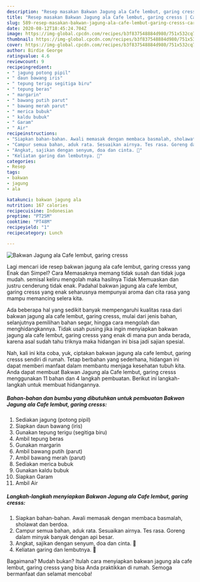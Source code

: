 ```yaml
---
description: "Resep masakan Bakwan Jagung ala Cafe lembut, garing cresss | Cara Buat Bakwan Jagung ala Cafe lembut, garing cresss Yang Enak dan Simpel"
title: "Resep masakan Bakwan Jagung ala Cafe lembut, garing cresss | Cara Buat Bakwan Jagung ala Cafe lembut, garing cresss Yang Enak dan Simpel"
slug: 589-resep-masakan-bakwan-jagung-ala-cafe-lembut-garing-cresss-cara-buat-bakwan-jagung-ala-cafe-lembut-garing-cresss-yang-enak-dan-simpel
date: 2020-08-12T18:45:24.704Z
image: https://img-global.cpcdn.com/recipes/b3f837548884d980/751x532cq70/bakwan-jagung-ala-cafe-lembut-garing-cresss-foto-resep-utama.jpg
thumbnail: https://img-global.cpcdn.com/recipes/b3f837548884d980/751x532cq70/bakwan-jagung-ala-cafe-lembut-garing-cresss-foto-resep-utama.jpg
cover: https://img-global.cpcdn.com/recipes/b3f837548884d980/751x532cq70/bakwan-jagung-ala-cafe-lembut-garing-cresss-foto-resep-utama.jpg
author: Birdie George
ratingvalue: 4.6
reviewcount: 9
recipeingredient:
- " jagung potong pipil"
- " daun bawang iris"
- " tepung terigu segitiga biru"
- " tepung beras"
- " margarin"
- " bawang putih parut"
- " bawang merah parut"
- " merica bubuk"
- " kaldu bubuk"
- " Garam"
- " Air"
recipeinstructions:
- "Siapkan bahan-bahan. Awali memasak dengan membaca basmalah, sholawat dan berdoa."
- "Campur semua bahan, aduk rata. Sesuaikan airnya. Tes rasa. Goreng dalam minyak banyak dengan api besar."
- "Angkat, sajikan dengan senyum, doa dan cinta. 🖤"
- "Keliatan garing dan lembutnya. 🖤"
categories:
- Resep
tags:
- bakwan
- jagung
- ala

katakunci: bakwan jagung ala 
nutrition: 167 calories
recipecuisine: Indonesian
preptime: "PT25M"
cooktime: "PT48M"
recipeyield: "1"
recipecategory: Lunch

---
```



![Bakwan Jagung ala Cafe lembut, garing cresss](https://img-global.cpcdn.com/recipes/b3f837548884d980/751x532cq70/bakwan-jagung-ala-cafe-lembut-garing-cresss-foto-resep-utama.jpg)

Lagi mencari ide resep bakwan jagung ala cafe lembut, garing cresss yang Enak dan Simpel? Cara Memasaknya memang tidak susah dan tidak juga mudah. semisal keliru mengolah maka hasilnya Tidak Memuaskan dan justru cenderung tidak enak. Padahal bakwan jagung ala cafe lembut, garing cresss yang enak seharusnya mempunyai aroma dan cita rasa yang mampu memancing selera kita.

Ada beberapa hal yang sedikit banyak mempengaruhi kualitas rasa dari bakwan jagung ala cafe lembut, garing cresss, mulai dari jenis bahan, selanjutnya pemilihan bahan segar, hingga cara mengolah dan menghidangkannya. Tidak usah pusing jika ingin menyiapkan bakwan jagung ala cafe lembut, garing cresss yang enak di mana pun anda berada, karena asal sudah tahu triknya maka hidangan ini bisa jadi sajian spesial.




Nah, kali ini kita coba, yuk, ciptakan bakwan jagung ala cafe lembut, garing cresss sendiri di rumah. Tetap berbahan yang sederhana, hidangan ini dapat memberi manfaat dalam membantu menjaga kesehatan tubuh kita. Anda dapat membuat Bakwan Jagung ala Cafe lembut, garing cresss menggunakan 11 bahan dan 4 langkah pembuatan. Berikut ini langkah-langkah untuk membuat hidangannya.

<!--inarticleads1-->

##### Bahan-bahan dan bumbu yang dibutuhkan untuk pembuatan Bakwan Jagung ala Cafe lembut, garing cresss:

1. Sediakan  jagung (potong pipil)
1. Siapkan  daun bawang (iris)
1. Gunakan  tepung terigu (segitiga biru)
1. Ambil  tepung beras
1. Gunakan  margarin
1. Ambil  bawang putih (parut)
1. Ambil  bawang merah (parut)
1. Sediakan  merica bubuk
1. Gunakan  kaldu bubuk
1. Siapkan  Garam
1. Ambil  Air




<!--inarticleads2-->

##### Langkah-langkah menyiapkan Bakwan Jagung ala Cafe lembut, garing cresss:

1. Siapkan bahan-bahan. Awali memasak dengan membaca basmalah, sholawat dan berdoa.
1. Campur semua bahan, aduk rata. Sesuaikan airnya. Tes rasa. Goreng dalam minyak banyak dengan api besar.
1. Angkat, sajikan dengan senyum, doa dan cinta. 🖤
1. Keliatan garing dan lembutnya. 🖤




Bagaimana? Mudah bukan? Itulah cara menyiapkan bakwan jagung ala cafe lembut, garing cresss yang bisa Anda praktikkan di rumah. Semoga bermanfaat dan selamat mencoba!
